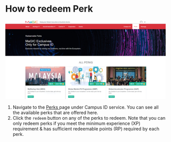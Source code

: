 # How to redeem Perk

![](../../../.gitbook/assets/capture5.jpg)

1. Navigate to the [Perks ](https://central.mymagic.my/campus/perks)page under Campus ID service. You can see all the available perks that are offered here.
2. Click the `redeem` button on any of the perks to redeem. Note that you can only redeem perks if you meet the minimum experience \(XP\) requirement & has sufficient redeemable points \(RP\) required by each perk.

